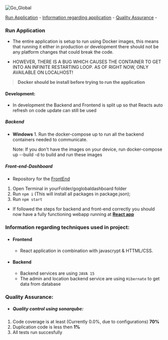 ![Go_Global](https://user-images.githubusercontent.com/57141910/144594993-82db30b7-3c19-42f6-8592-2b008378e20d.png)

[Run Application](#Run-Application) -
[Information regarding application](#Information-regarding-techniques-used-in-project) -
[Quality Assurance](#Quality-Assurance) -

### Run Application

- The entire application is setup to run using Docker images, this means that running it either in production or development there should not be any platform changes that could break the code.

- HOWEVER, THERE IS A BUG WHICH CAUSES THE CONTAINER TO GET INTO AN INFINITE RESTARTING LOOP. AS OF RIGHT NOW, ONLY AVAILABLE ON LOCALHOST!

> **Docker should be install before trying to run the application**

#### Development:

- In development the Backend and Frontend is split up so that Reacts auto refresh on code update can still be used

##### Backend

-   **Windows** 1. Run the docker-compose up to run all the backend containers needed to communicate.
    <ins>
    <br>
    
    Note: If you don't have the images on your device, run docker-compose up --build -d to build and run these images</ins>
    <br>

##### Front-end-Dashboard

- Repository for the [FrontEnd](https://github.com/TimKuijpers2002/goglobaldashboard)

1. Open Terminal in yourFolder/goglobaldashboard folder
2. Run `npm i` (This will install all packages in package.json);
3. Run `npm start`

- If followed the steps for backend and front-end correctly you should now have a fully functioning webapp running at [**React app**](http://localhost:3000)

### Information regarding techniques used in project:

-   #### Frontend
    -   React application in combination with javascrypt & HTTML/CSS.
-   #### Backend
    -   Backend services are using `JAVA 15`
    -   The admin and location backend service are using `Hibernate` to get data from database

### Quality Assurance:

-   ##### Quality control using sonarqube:

1. Code coverage is at least (Currently 0.0%, due to configurations) **70%**
2. Duplication code is less then **1%**
3. All tests run succesfully
